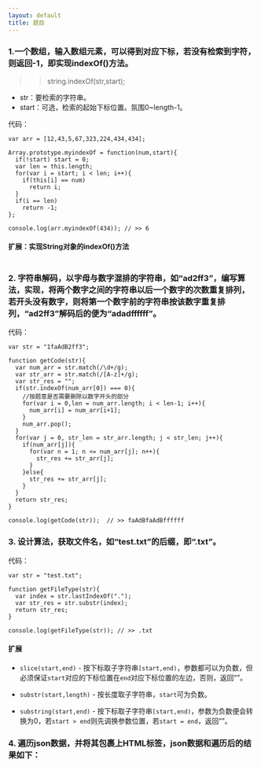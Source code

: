 ```yaml
---
layout: default
title: 题目
---
```


### 1.一个数组，输入数组元素，可以得到对应下标，若没有检索到字符，则返回-1，即实现indexOf()方法。

>> string.indexOf(str,start); 

- str：要检索的字符串。
- start：可选，检索的起始下标位置。氛围0~length-1。

代码：

~~~
var arr = [12,43,5,67,323,224,434,434];

Array.prototype.myindexOf = function(num,start){
  if(!start) start = 0;
  var len = this.length;
  for(var i = start; i < len; i++){
    if(this[i] == num)
      return i;
  }
  if(i == len)
    return -1;
};

console.log(arr.myindexOf(434)); // >> 6
~~~

#### 扩展：实现String对象的indexOf()方法

~~~
~~~

### 2. 字符串解码，以字母与数字混排的字符串，如“ad2ff3”，编写算法，实现，将两个数字之间的字符串以后一个数字的次数重复排列，若开头没有数字，则将第一个数字前的字符串按该数字重复排列，“ad2ff3”解码后的便为“adadffffff”。

代码：

~~~
var str = "1faAdB2ff3";

function getCode(str){
  var num_arr = str.match(/\d+/g);
  var str_arr = str.match(/[A-z]+/g);
  var str_res = "";
  if(str.indexOf(num_arr[0]) === 0){
    //按题意是否需要删除以数字开头的部分
    for(var i = 0,len = num_arr.length; i < len-1; i++){
      num_arr[i] = num_arr[i+1];
    }
    num_arr.pop();
  }
  for(var j = 0, str_len = str_arr.length; j < str_len; j++){
    if(num_arr[j]){
      for(var n = 1; n <= num_arr[j]; n++){
        str_res += str_arr[j];
      }
    }else{
      str_res += str_arr[j];
    }
  }
  return str_res;
}

console.log(getCode(str));  // >> faAdBfaAdBffffff
~~~

### 3. 设计算法，获取文件名，如“test.txt”的后缀，即“.txt”。

代码：

~~~
var str = "test.txt";

function getFileType(str){
  var index = str.lastIndexOf(".");
  var str_res = str.substr(index);
  return str_res;
}

console.log(getFileType(str)); // >> .txt
~~~

#### 扩展

- `slice(start,end)` - 按下标取子字符串`[start,end)`，参数都可以为负数，但必须保证`start`对应的下标位置在`end`对应下标位置的左边，否则，返回“”。

- `substr(start,length)` - 按长度取子字符串，`start`可为负数。

- `substring(start,end)` - 按下标取子字符串`[start,end)`，参数为负数便会转换为0，若`start > end`则先调换参数位置，若`start = end`，返回“”。

### 4. 遍历json数据，并将其包裹上HTML标签，json数据和遍历后的结果如下：

